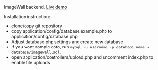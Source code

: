 ImageWall backend. [Live demo](http://nikola.henezi.com/imagewall/src)


Installation instruction:
* clone/copy git repository
* copy application/config/database.example.php to
   application/config/database.php
*  Adjust database.php settings and create new database
* If you want sample data, run `mysql -u username -p database_name <
   database/imagewall.sql`.
* open application/controllers/upload.php and uncomment index.php to enable
  file uploads
